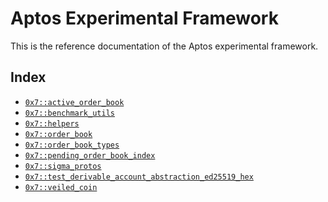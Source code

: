 
<a id="@Aptos_Experimental_Framework_0"></a>

# Aptos Experimental Framework


This is the reference documentation of the Aptos experimental framework.


<a id="@Index_1"></a>

## Index


-  [`0x7::active_order_book`](active_order_book.md#0x7_active_order_book)
-  [`0x7::benchmark_utils`](benchmark_utils.md#0x7_benchmark_utils)
-  [`0x7::helpers`](helpers.md#0x7_helpers)
-  [`0x7::order_book`](order_book.md#0x7_order_book)
-  [`0x7::order_book_types`](order_book_types.md#0x7_order_book_types)
-  [`0x7::pending_order_book_index`](pending_order_book_index.md#0x7_pending_order_book_index)
-  [`0x7::sigma_protos`](sigma_protos.md#0x7_sigma_protos)
-  [`0x7::test_derivable_account_abstraction_ed25519_hex`](test_derivable_account_abstraction_ed25519_hex.md#0x7_test_derivable_account_abstraction_ed25519_hex)
-  [`0x7::veiled_coin`](veiled_coin.md#0x7_veiled_coin)


[move-book]: https://aptos.dev/move/book/SUMMARY
